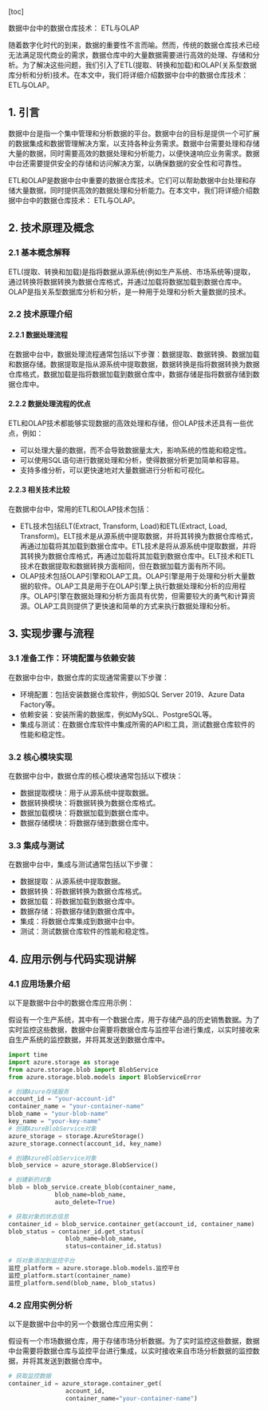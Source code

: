 
[toc]                    
                
                
数据中台中的数据仓库技术： ETL与OLAP

随着数字化时代的到来，数据的重要性不言而喻。然而，传统的数据仓库技术已经无法满足现代商业的需求，数据仓库中的大量数据需要进行高效的处理、存储和分析。为了解决这些问题，我们引入了ETL(提取、转换和加载)和OLAP(关系型数据库分析和分析)技术。在本文中，我们将详细介绍数据中台中的数据仓库技术： ETL与OLAP。

## 1. 引言

数据中台是指一个集中管理和分析数据的平台。数据中台的目标是提供一个可扩展的数据集成和数据管理解决方案，以支持各种业务需求。数据中台需要处理和存储大量的数据，同时需要高效的数据处理和分析能力，以便快速响应业务需求。数据中台还需要提供安全的存储和访问解决方案，以确保数据的安全性和可靠性。

ETL和OLAP是数据中台中重要的数据仓库技术。它们可以帮助数据中台处理和存储大量数据，同时提供高效的数据处理和分析能力。在本文中，我们将详细介绍数据中台中的数据仓库技术： ETL与OLAP。

## 2. 技术原理及概念

### 2.1 基本概念解释

ETL(提取、转换和加载)是指将数据从源系统(例如生产系统、市场系统等)提取，通过转换将数据转换为数据仓库格式，并通过加载将数据加载到数据仓库中。OLAP是指关系型数据库分析和分析，是一种用于处理和分析大量数据的技术。

### 2.2 技术原理介绍

#### 2.2.1 数据处理流程

在数据中台中，数据处理流程通常包括以下步骤：数据提取、数据转换、数据加载和数据存储。数据提取是指从源系统中提取数据，数据转换是指将数据转换为数据仓库格式，数据加载是指将数据加载到数据仓库中，数据存储是指将数据存储到数据仓库中。

#### 2.2.2 数据处理流程的优点

ETL和OLAP技术都能够实现数据的高效处理和存储，但OLAP技术还具有一些优点，例如：

* 可以处理大量的数据，而不会导致数据量太大，影响系统的性能和稳定性。
* 可以使用SQL语句进行数据处理和分析，使得数据分析更加简单和容易。
* 支持多维分析，可以更快速地对大量数据进行分析和可视化。

#### 2.2.3 相关技术比较

在数据中台中，常用的ETL和OLAP技术包括：

* ETL技术包括ELT(Extract, Transform, Load)和ETL(Extract, Load, Transform)。ELT技术是从源系统中提取数据，并将其转换为数据仓库格式，再通过加载将其加载到数据仓库中。ETL技术是将从源系统中提取数据，并将其转换为数据仓库格式，再通过加载将其加载到数据仓库中。ELT技术和ETL技术在数据提取和数据转换方面相同，但在数据加载方面有所不同。
* OLAP技术包括OLAP引擎和OLAP工具。OLAP引擎是用于处理和分析大量数据的软件。OLAP工具是用于在OLAP引擎上执行数据处理和分析的应用程序。OLAP引擎在数据处理和分析方面具有优势，但需要较大的勇气和计算资源。OLAP工具则提供了更快速和简单的方式来执行数据处理和分析。

## 3. 实现步骤与流程

### 3.1 准备工作：环境配置与依赖安装

在数据中台中，数据仓库的实现通常需要以下步骤：

* 环境配置：包括安装数据仓库软件，例如SQL Server 2019、Azure Data Factory等。
* 依赖安装：安装所需的数据库，例如MySQL、PostgreSQL等。
* 集成与测试：在数据仓库软件中集成所需的API和工具，测试数据仓库软件的性能和稳定性。

### 3.2 核心模块实现

在数据中台中，数据仓库的核心模块通常包括以下模块：

* 数据提取模块：用于从源系统中提取数据。
* 数据转换模块：将数据转换为数据仓库格式。
* 数据加载模块：将数据加载到数据仓库中。
* 数据存储模块：将数据存储到数据仓库中。

### 3.3 集成与测试

在数据中台中，集成与测试通常包括以下步骤：

* 数据提取：从源系统中提取数据。
* 数据转换：将数据转换为数据仓库格式。
* 数据加载：将数据加载到数据仓库中。
* 数据存储：将数据存储到数据仓库中。
* 集成：将数据仓库集成到数据中台中。
* 测试：测试数据仓库软件的性能和稳定性。

## 4. 应用示例与代码实现讲解

### 4.1 应用场景介绍

以下是数据中台中的数据仓库应用示例：

假设有一个生产系统，其中有一个数据仓库，用于存储产品的历史销售数据。为了实时监控这些数据，数据中台需要将数据仓库与监控平台进行集成，以实时接收来自生产系统的监控数据，并将其发送到数据仓库中。

```python
import time
import azure.storage as storage
from azure.storage.blob import BlobService
from azure.storage.blob.models import BlobServiceError

# 创建Azure存储服务
account_id = "your-account-id"
container_name = "your-container-name"
blob_name = "your-blob-name"
key_name = "your-key-name"
# 创建AzureBlobService对象
azure_storage = storage.AzureStorage()
azure_storage.connect(account_id, key_name)

# 创建AzureBlobService对象
blob_service = azure_storage.BlobService()

# 创建新的对象
blob = blob_service.create_blob(container_name, 
             blob_name=blob_name,
             auto_delete=True)

# 获取对象的状态信息
container_id = blob_service.container_get(account_id, container_name)
blob_status = container_id.get_status(
                blob_name=blob_name,
                status=container_id.status)

# 将对象添加到监控平台
监控_platform = azure.storage.blob.models.监控平台
监控_platform.start(container_name)
监控_platform.send(blob_name, blob_status)
```

### 4.2 应用实例分析

以下是数据中台中的另一个数据仓库应用实例：

假设有一个市场数据仓库，用于存储市场分析数据。为了实时监控这些数据，数据中台需要将数据仓库与监控平台进行集成，以实时接收来自市场分析数据的监控数据，并将其发送到数据仓库中。

```python
# 获取监控数据
container_id = azure_storage.container_get(
                account_id, 
                container_name="your-container-name")
```

